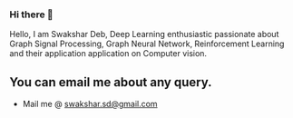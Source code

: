### Hi there 👋
Hello, I am Swakshar Deb, Deep Learning enthusiastic passionate about Graph Signal Processing, Graph Neural Network, Reinforcement Learning and their application application on Computer vision.

<!--
**fokhruli/fokhruli** is a ✨ _special_ ✨ repository because its `README.md` (this file) appears on your GitHub profile.

Here are some ideas to get you started:

- 🔭 I’m currently working on ...
- 🌱 I’m currently learning ...
- 👯 I’m looking to collaborate on ...
- 🤔 I’m looking for help with ...
- 💬 Ask me about ...
- 📫 How to reach me: ...
- 😄 Pronouns: ...
- ⚡ Fun fact: ...
-->
## You can email me about any query.
* Mail me @ [swakshar.sd@gmail.com](mailto:swakshar.sd@gmail.com)
